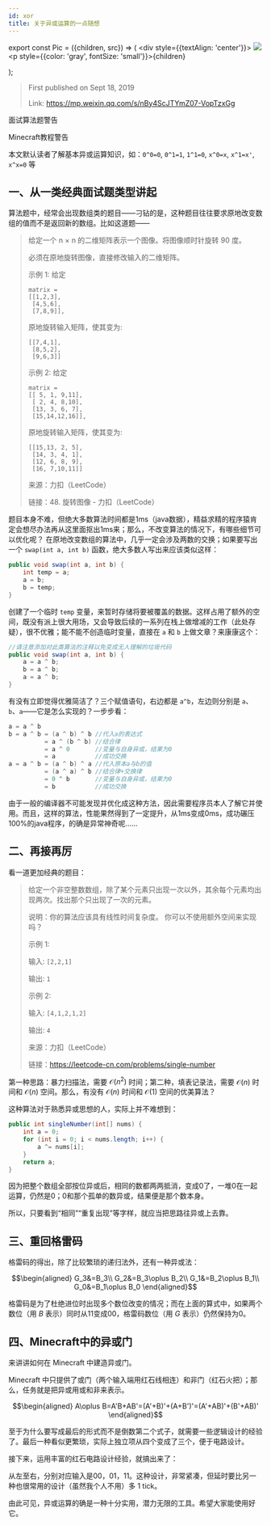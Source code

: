 ```yaml
---
id: xor
title: 关于异或运算的一点随想
---
```


export const Pic = ({children, src}) => (
    <div style={{textAlign: 'center'}}>
        <img src={src} />
        <p style={{color: 'gray', fontSize: 'small'}}>{children}</p>
    </div>);

> First published on Sept 18, 2019
>
> Link: https://mp.weixin.qq.com/s/nBy4ScJTYmZ07-VopTzxGg

<p style={{color: 'orange'}}>面试算法题警告</p>
<p style={{color: 'orange'}}>Minecraft教程警告</p>
<p style={{color: 'orange'}}>本文默认读者了解基本异或运算知识，如：<code>0^0=0</code>, <code>0^1=1</code>, <code>1^1=0</code>, <code>x^0=x</code>, <code>x^1=x'</code>, <code>x^x=0</code> 等</p>

## 一、从一类经典面试题类型讲起

算法题中，经常会出现数组类的题目——刁钻的是，这种题目往往要求原地改变数组的值而不是返回新的数组。比如这道题——

> 给定一个 n × n 的二维矩阵表示一个图像。将图像顺时针旋转 90 度。
>
> 必须在原地旋转图像，直接修改输入的二维矩阵。
>
> 示例 1: 给定
>
> ```text
> matrix =
> [[1,2,3],
>  [4,5,6],
>  [7,8,9]],
> ```
>
> 原地旋转输入矩阵，使其变为:
>
> ```text
> [[7,4,1],
>  [8,5,2],
>  [9,6,3]]
> ```
>
> 示例 2: 给定
>
> ```text
> matrix =
> [[ 5, 1, 9,11],
>  [ 2, 4, 8,10],
>  [13, 3, 6, 7],
>  [15,14,12,16]],
> ```
>
> 原地旋转输入矩阵，使其变为:
>
> ```text
> [[15,13, 2, 5],
>  [14, 3, 4, 1],
>  [12, 6, 8, 9],
>  [16, 7,10,11]]
> ```
>
> 来源：力扣（LeetCode）
>
> 链接：48. 旋转图像 - 力扣（LeetCode）

题目本身不难，但绝大多数算法时间都是1ms（java数据），精益求精的程序猿肯定会想尽办法再从这里面抠出1ms来；那么，不改变算法的情况下，有哪些细节可以优化呢？
在原地改变数组的算法中，几乎一定会涉及两数的交换；如果要写出一个 `swap(int a, int b)` 函数，绝大多数人写出来应该类似这样：

```java
public void swap(int a, int b) {
    int temp = a;
    a = b;
    b = temp;
}
```

创建了一个临时 `temp` 变量，来暂时存储将要被覆盖的数据。这样占用了额外的空间，既没有派上很大用场，又会导致后续的一系列在栈上做增减的工作（此处存疑），很不优雅；能不能不创造临时变量，直接在 `a` 和 `b` 上做文章？来康康这个：

```java
//请注意添加对此类算法的注释以免变成无人理解的垃圾代码
public void swap(int a, int b) {
    a = a ^ b;
    b = a ^ b;
    a = a ^ b;
}
```

有没有立即觉得优雅简洁了？三个赋值语句，右边都是 `a^b`，左边则分别是 `a`、`b`、`a`——它是怎么实现的？一步步看：

```java
a = a ^ b
b = a ^ b = (a ^ b) ^ b //代入a的表达式
          = a ^ (b ^ b) //结合律
          = a ^ 0       //变量与自身异或，结果为0
          = a           //成功交换
a = a ^ b = (a ^ b) ^ a //代入原本a与b的值
          = (a ^ a) ^ b //结合律+交换律
          = 0 ^ b       //变量与自身异或，结果为0
          = b           //成功交换
```

由于一般的编译器不可能发现并优化成这种方法，因此需要程序员本人了解它并使用。而且，这样的算法，性能果然得到了一定提升，从1ms变成0ms，成功碾压100%的java程序，的确是异常神奇呢……

## 二、再接再厉

看一道更加经典的题目：

> 给定一个非空整数数组，除了某个元素只出现一次以外，其余每个元素均出现两次。找出那个只出现了一次的元素。
>
> 说明：你的算法应该具有线性时间复杂度。 你可以不使用额外空间来实现吗？
>
> 示例 1:
>
> 输入: `[2,2,1]`
>
> 输出: `1`
>
> 示例 2:
>
> 输入: `[4,1,2,1,2]`
>
> 输出: `4`
>
> 来源：力扣（LeetCode）
>
> 链接：https://leetcode-cn.com/problems/single-number

第一种思路：暴力扫描法，需要 $\mathcal{O}(n^2)$ 时间；第二种，填表记录法，需要 $\mathcal{O}(n)$ 时间和 $\mathcal{O}(n)$ 空间。那么，有没有 $\mathcal{O}(n)$ 时间和 $\mathcal{O}(1)$ 空间的优美算法？

这种算法对于熟悉异或思想的人，实际上并不难想到：

```java
public int singleNumber(int[] nums) {
    int a = 0;
    for (int i = 0; i < nums.length; i++) {
        a ^= nums[i];
    }
    return a;
}
```

因为把整个数组全部按位异或后，相同的数都两两抵消，变成0了，一堆0在一起运算，仍然是0；0和那个孤单的数异或，结果便是那个数本身。

所以，只要看到“相同”“重复出现”等字样，就应当把思路往异或上去靠。

## 三、重回格雷码

格雷码的得出，除了比较繁琐的递归法外，还有一种异或法：

$$\begin{aligned}
G_3&=B_3\\
G_2&=B_3\oplus B_2\\
G_1&=B_2\oplus B_1\\
G_0&=B_1\oplus B_0
\end{aligned}$$

格雷码是为了杜绝进位时出现多个数位改变的情况；而在上面的算式中，如果两个数位（用 $B$ 表示）同时从11变成00，格雷码数位（用 $G$ 表示）仍然保持为0。

## 四、Minecraft中的异或门

来讲讲如何在 Minecraft 中建造异或门。

Minecraft 中只提供了或门（两个输入端用红石线相连）和非门（红石火把）；那么，任务就是把异或用或和非来表示。

$$\begin{aligned}
A\oplus B=A'B+AB'=(A'+B)'+(A+B')'=(A'+AB)'+(B'+AB)'
\end{aligned}$$

至于为什么要写成最后的形式而不是倒数第二个式子，就需要一些逻辑设计的经验了。最后一种看似更繁琐，实际上独立项从四个变成了三个，便于电路设计。

接下来，运用丰富的红石电路设计经验，就搞出来了：

<Pic src="/zh-Hans/img/./docs/Technology/xor/JGibibkelET6ickicicmsMd0DBoeWH4UjqXpE9cQke2iaoOHl6G11EPeDNCFFKe8JBicQTLShTYQeseTjib8YgymQHMI8g.jpeg"></Pic>

从左至右，分别对应输入是00，01，11。这种设计，非常紧凑，但延时要比另一种也很常用的设计（虽然我个人不用）多 1 tick。

由此可见，异或运算的确是一种十分实用，潜力无限的工具。希望大家能使用好它。

